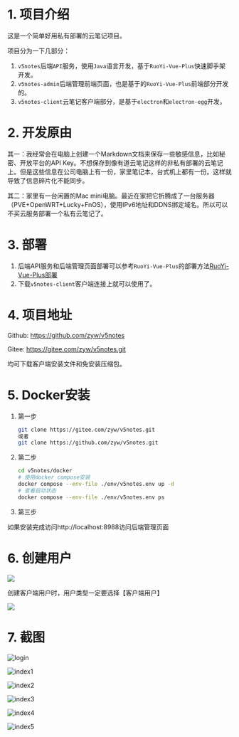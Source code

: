 # 1. 项目介绍

这是一个简单好用私有部署的云笔记项目。

项目分为一下几部分：

1. `v5notes`后端`API`服务，使用`Java`语言开发，基于`RuoYi-Vue-Plus`快速脚手架开发。
2. `v5notes-admin`后端管理前端页面，也是基于的`RuoYi-Vue-Plus`前端部分开发的。
3. `v5notes-client`云笔记客户端部分，是基于`electron`和`electron-egg`开发。

# 2. 开发原由

其一：我经常会在电脑上创建一个Markdown文档来保存一些敏感信息，比如秘密、开放平台的API Key。不想保存到像有道云笔记这样的非私有部署的云笔记上。但是这些信息在公司电脑上有一份，家里笔记本，台式机上都有一份。这样就导致了信息碎片化不能同步。

其二：家里有一台闲置的Mac mini电脑。最近在家把它折腾成了一台服务器（PVE+OpenWRT+Lucky+FnOS），使用IPv6地址和DDNS绑定域名。所以可以不买云服务部署一个私有云笔记了。

# 3. 部署

1. 后端API服务和后端管理页面部署可以参考`RuoYi-Vue-Plus`的部署方法[RuoYi-Vue-Plus部署](https://plus-doc.dromara.org/#/ruoyi-vue-plus/home)
2. 下载`v5notes-client`客户端连接上就可以使用了。

# 4. 项目地址

Github: https://github.com/zyw/v5notes

Gitee: https://gitee.com/zyw/v5notes.git

均可下载客户端安装文件和免安装压缩包。

# 5. Docker安装

1. 第一步

   ```bash
   git clone https://gitee.com/zyw/v5notes.git
   或者
   git clone https://github.com/zyw/v5notes.git
   ```

2. 第二步

   ```bash
   cd v5notes/docker
   # 使用docker compose安装
   docker compose --env-file ./env/v5notes.env up -d
   # 查看启动状态
   docker compose --env-file ./env/v5notes.env ps
   ```

3.  第三步

   如果安装完成访问http://localhost:8988访问后端管理页面

# 6. 创建用户

![](./images/admin1.png)

创建客户端用户时，用户类型一定要选择【客户端用户】

![](./images/admin2.png)

# 7. 截图

![login](./images/login.png)

![index1](./images/index1.png)

![index2](./images/index2.png)

![index3](./images/index3.png)

![index4](./images/index4.png)

![index5](./images/index5.png)
